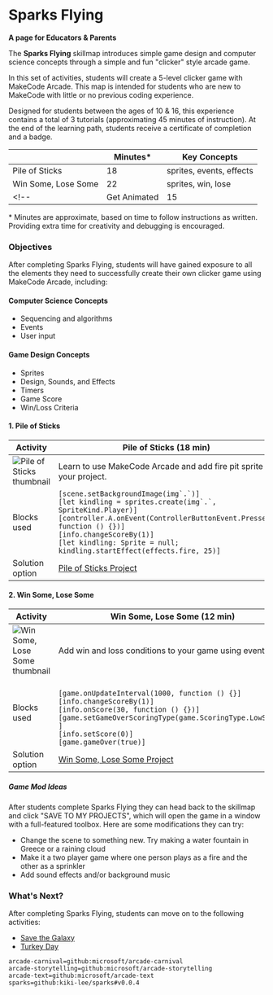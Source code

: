 # Sparks Flying

**A page for Educators & Parents**

The **Sparks Flying** skillmap introduces simple game design and computer science concepts through a simple and fun "clicker" style arcade game.

In this set of activities, students will create a 5-level clicker game with MakeCode Arcade.  This map is intended for students who are new to MakeCode with little or no previous coding experience.

Designed for students between the ages of 10 & 16, this experience contains a total of 3 tutorials (approximating 45 minutes of instruction).  At the end of the learning path, students receive a certificate of completion and a badge.

|                 | Minutes* |  Key Concepts |
| --------------- | -------- |  ------------ |
| Pile of Sticks    |18  |  sprites, events, effects |
| Win Some, Lose Some   |22 |  sprites, win, lose |
<!--| Get Animated   |15  |  sound, text, animations | -->


\* Minutes are approximate, based on time to follow instructions as written. Providing extra time for creativity and debugging is encouraged.

### Objectives

After completing Sparks Flying, students will have gained exposure to all the elements they need to successfully create their own clicker game using MakeCode Arcade, including:

#### Computer Science Concepts

- Sequencing and algorithms
- Events
- User input

<!--
- Functions
- Conditionals
- Variables
-->


#### Game Design Concepts

- Sprites
- Design, Sounds, and Effects
- Timers
- Game Score
- Win/Loss Criteria



#### 1. Pile of Sticks

| Activity | Pile of Sticks (18 min) |
|---|---|
| ![Pile of Sticks thumbnail](/static/skillmap/sparks/sparks1.gif) | Learn to use MakeCode Arcade and add fire pit sprite to your project. |
| Blocks used |  ``[scene.setBackgroundImage(img`.`)]`` <br/> ``[let kindling = sprites.create(img`.`, SpriteKind.Player)]`` <br/> ``[controller.A.onEvent(ControllerButtonEvent.Pressed, function () {})]`` <br/> ``[info.changeScoreBy(1)]`` <br/> ``[let kindling: Sprite = null; kindling.startEffect(effects.fire, 25)]``|
| Solution option | [Pile of Sticks Project](https://makecode.com/_4WPAes5LMe9z) |

#### 2. Win Some, Lose Some

| Activity | Win Some, Lose Some (12 min) |
|---|---|
| ![Win Some, Lose Some thumbnail](/static/skillmap/sparks/sparks2.gif) | Add win and loss conditions to your game using events. |
| Blocks used | <br/> ``[game.onUpdateInterval(1000, function () {}]`` <br/>``[info.changeScoreBy(1)]`` <br/> ``[info.onScore(30, function () {})]`` <br/> ``[game.setGameOverScoringType(game.ScoringType.LowScore) ]`` <br/> ``[info.setScore(0)]`` <br/> ``[game.gameOver(true)]``|
| Solution option | [Win Some, Lose Some Project](https://makecode.com/_3kzWrvbA51PL) |


<!--
#### 3. Get Animated

| Activity | Get Animated (15 min) |
|---|---|
| ![Get Animated thumbnail](/static/skillmap/sparks/sparks3.gif) | Add sound and animation to polish your game! |
| Blocks used | ``[music.knock.play()]`` <br/> ``[animation.runImageAnimation(myHammer,assets.animation`hammerAnimation`,50,false)})]`` <br/>``[carnival.addLabelTo("Sparks Flying", carnival.Areas.Bottom))]`` |
| Solution option | [Get Animated Project](https://makecode.com/_PCKW94TVLMpA) |


#### 4. Play with Friends

| Activity | Get Animated (15 min) |
|---|---|
| ![Play with Friends thumbnail](/static/skillmap/sparks/sparks4.gif) | A few simple changes will have you playing chase in no time! |
| Blocks used | ``[game.showLongText(" ", DialogLayout.Center)]`` <br/> ``[carnival.startCountdownGame(15, carnival.WinTypes.Multi)]`` <br/>``[simplified.checkMoleEscape(mp.playerSelector(mp.PlayerNumber.Two), 1)]`` |
| Solution option | [Play with Friends Project](https://makecode.com/_Hvte8pVtoDft) |

-->




##### Game Mod Ideas

After students complete Sparks Flying they can head back to the skillmap and click "SAVE TO MY PROJECTS", which will open the game in a window with a full-featured toolbox. Here are some modifications they can try:

- Change the scene to something new.  Try making a water fountain in Greece or a raining cloud
- Make it a two player game where one person plays as a fire and the other as a sprinkler
- Add sound effects and/or background music


### What's Next?

After completing Sparks Flying, students can move on to the following activities:

* [Save the Galaxy](https://arcade.makecode.com/--skillmap#docs:/skillmap/galaxy)
* [Turkey Day](https://arcade.makecode.com/--skillmap#docs:/skillmap/turkey)




```package
arcade-carnival=github:microsoft/arcade-carnival
arcade-storytelling=github:microsoft/arcade-storytelling
arcade-text=github:microsoft/arcade-text
sparks=github:kiki-lee/sparks#v0.0.4
```